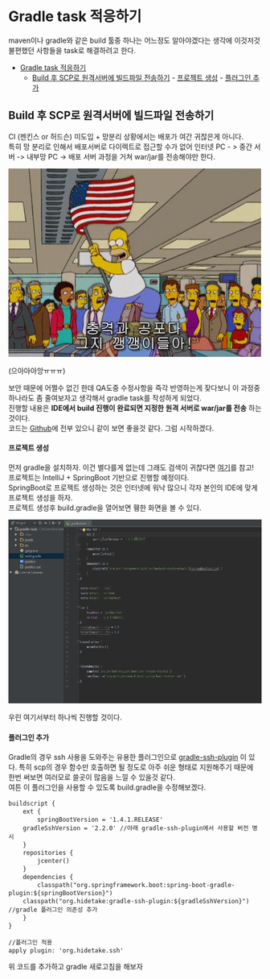 Gradle task 적응하기
====================

maven이나 gradle와 같은 build 툴중 하나는 어느정도 알아야겠다는 생각에 이것저것 불편했던 사항들을 task로 해결하려고 한다.

<!--toc -->

-	[Gradle task 적응하기](#gradle-task-적응하기)
	-	[Build 후 SCP로 원격서버에 빌드파일 전송하기](#build-후-scp로-원격서버에-빌드파일-전송하기) - [프로젝트 생성](#프로젝트-생성) - [플러그인 추가](#플러그인-추가)

<!-- tocstop -->

Build 후 SCP로 원격서버에 빌드파일 전송하기
-------------------------------------------

CI (젠킨스 or 허드슨) 미도입 + 망분리 상황에서는 배포가 여간 귀찮은게 아니다.<br/> 특히 망 분리로 인해서 배포서버로 다이렉트로 접근할 수가 없어 인터넷 PC - > 중간 서버 -> 내부망 PC -> 배포 서버 과정을 거쳐 war/jar를 전송해야만 한다.

![충격과 공포의 배포 프로세스](./images/충격과공포다.png)

(으아아아앙ㅠㅠㅠ)

보안 때문에 어쩔수 없긴 한데 QA도중 수정사항을 즉각 반영하는게 잦다보니 이 과정중 하나라도 좀 줄여보자고 생각해서 gradle task를 작성하게 되었다. <br/> 진행할 내용은 **IDE에서 build 진행이 완료되면 지정한 원격 서버로 war/jar를 전송** 하는 것이다. <br/> 코드는 [Github](https://github.com/jojoldu/blog-code/tree/master/gradle-task)에 전부 있으니 같이 보면 좋을것 같다. 그럼 시작하겠다.

#### 프로젝트 생성

먼저 gradle을 설치하자. 이건 별다를게 없는데 그래도 검색이 귀찮다면 [여기](http://enterkey.tistory.com/351)를 참고! 프로젝트는 IntelliJ + SpringBoot 기반으로 진행할 예정이다.<br/> SpringBoot로 프로젝트 생성하는 것은 인터넷에 워낙 많으니 각자 본인의 IDE에 맞게 프로젝트 생성을 하자.<br/> 프로젝트 생성후 build.gradle을 열어보면 휑한 화면을 볼 수 있다.

![build.gradle](./images/default.png)

우린 여기서부터 하나씩 진행할 것이다. <br/>

#### 플러그인 추가

Gradle의 경우 ssh 사용을 도와주는 유용한 플러그인으로 [gradle-ssh-plugin](https://gradle-ssh-plugin.github.io/) 이 있다. 특히 scp의 경우 함수만 호출하면 될 정도로 아주 쉬운 형태로 지원해주기 때문에 한번 써보면 여러모로 쓸곳이 많음을 느낄 수 있을것 같다. <br/> 여튼 이 플러그인을 사용할 수 있도록 build.gradle을 수정해보겠다.

```
buildscript {
	ext {
		springBootVersion = '1.4.1.RELEASE'
    gradleSshVersion = '2.2.0' //아래 gradle-ssh-plugin에서 사용할 버전 명시
	}
	repositories {
		jcenter()
	}
	dependencies {
		classpath("org.springframework.boot:spring-boot-gradle-plugin:${springBootVersion}")
    classpath("org.hidetake:gradle-ssh-plugin:${gradleSshVersion}") //gradle 플러그인 의존성 추가
	}
}

//플러그인 적용
apply plugin: 'org.hidetake.ssh'
```

위 코드를 추가하고 gradle 새로고침을 해보자
